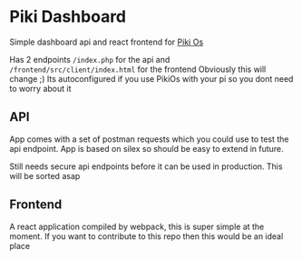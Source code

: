 # Piki Dashboard

Simple dashboard api and react frontend for [Piki Os](https://github.com/twhiston/PikiOs)

Has 2 endpoints `/index.php` for the api and `/frontend/src/client/index.html` for the frontend
Obviously this will change ;)
Its autoconfigured if you use PikiOs with your pi so you dont need to worry about it

## API

App comes with a set of postman requests which you could use to test the api endpoint.
App is based on silex so should be easy to extend in future.

Still needs secure api endpoints before it can be used in production.
This will be sorted asap

## Frontend

A react application compiled by webpack, this is super simple at the moment.
If you want to contribute to this repo then this would be an ideal place
